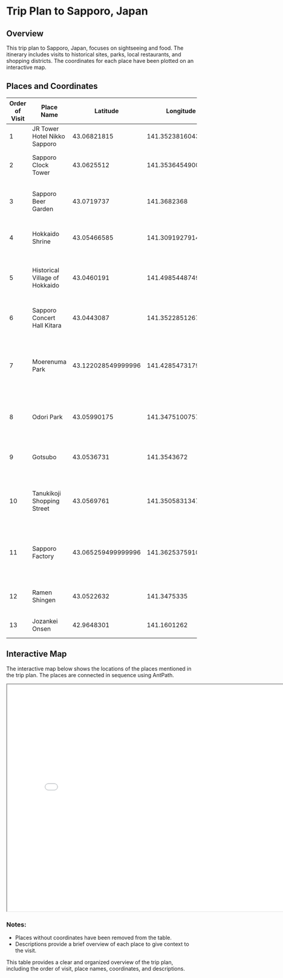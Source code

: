 
# Trip Plan to Sapporo, Japan

## Overview
This trip plan to Sapporo, Japan, focuses on sightseeing and food. The itinerary includes visits to historical sites, parks, local restaurants, and shopping districts. The coordinates for each place have been plotted on an interactive map.

## Places and Coordinates

| Order of Visit | Place Name                    | Latitude         | Longitude          | Description                                                                 |
|----------------|-------------------------------|------------------|--------------------|-----------------------------------------------------------------------------|
| 1              | JR Tower Hotel Nikko Sapporo  | 43.06821815      | 141.35238160436768 | Centrally located hotel in Sapporo.                                         |
| 2              | Sapporo Clock Tower           | 43.0625512       | 141.35364549007318 | Historical clock tower and symbol of Sapporo.                               |
| 3              | Sapporo Beer Garden           | 43.0719737       | 141.3682368        | Popular restaurant offering local beer and cuisine.                         |
| 4              | Hokkaido Shrine               | 43.05466585      | 141.30919279140036 | Shinto shrine located in Maruyama Park.                                     |
| 5              | Historical Village of Hokkaido| 43.0460191       | 141.49854487492314 | Open-air museum showcasing historical buildings from Hokkaido.              |
| 6              | Sapporo Concert Hall Kitara   | 43.0443087       | 141.3522851267233  | Concert hall hosting various performances.                                  |
| 7              | Moerenuma Park                | 43.122028549999996 | 141.4285473179036 | Large park designed by Isamu Noguchi, featuring sculptures and playgrounds. |
| 8              | Odori Park                    | 43.05990175      | 141.3475100757782  | Central park in Sapporo, known for its seasonal festivals.                  |
| 9              | Gotsubo                       | 43.0536731       | 141.3543672        | Local izakaya (Japanese pub) offering a variety of dishes.                  |
| 10             | Tanukikoji Shopping Street    | 43.0569761       | 141.35058313470506 | Covered shopping arcade with various shops and restaurants.                 |
| 11             | Sapporo Factory               | 43.065259499999996 | 141.36253759104648 | Shopping complex with shops, restaurants, and entertainment options.        |
| 12             | Ramen Shingen                 | 43.0522632       | 141.3475335        | Renowned ramen shop known for its miso ramen.                               |
| 13             | Jozankei Onsen                | 42.9648301       | 141.1601262        | Hot spring resort area near Sapporo.                                        |

## Interactive Map
The interactive map below shows the locations of the places mentioned in the trip plan. The places are connected in sequence using AntPath.

<iframe src="sapporo_trip_map.html" width="800" height="600"></iframe>


### Notes:
- Places without coordinates have been removed from the table.
- Descriptions provide a brief overview of each place to give context to the visit.

This table provides a clear and organized overview of the trip plan, including the order of visit, place names, coordinates, and descriptions.
